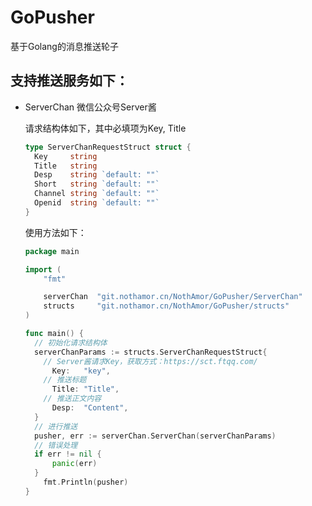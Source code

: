 # GoPusher  

基于Golang的消息推送轮子  

## 支持推送服务如下：  
* ServerChan 微信公众号Server酱  

  请求结构体如下，其中必填项为Key, Title

  ```go
  type ServerChanRequestStruct struct {
  	Key     string
  	Title   string
  	Desp    string `default: ""`
  	Short   string `default: ""`
  	Channel string `default: ""`
  	Openid  string `default: ""`
  }
  ```

  使用方法如下：

  ```go
  package main
  
  import (
      "fmt"
  
      serverChan  "git.nothamor.cn/NothAmor/GoPusher/ServerChan"
      structs     "git.nothamor.cn/NothAmor/GoPusher/structs"
  )
  
  func main() {
    // 初始化请求结构体
  	serverChanParams := structs.ServerChanRequestStruct{
      // Server酱请求Key，获取方式：https://sct.ftqq.com/
  		Key:   "key",
      // 推送标题
  		Title: "Title",
      // 推送正文内容
  		Desp:  "Content",
  	}
    // 进行推送
  	pusher, err := serverChan.ServerChan(serverChanParams)
    // 错误处理
  	if err != nil {
  		panic(err)
  	}
      fmt.Println(pusher)
  }
  ```

  